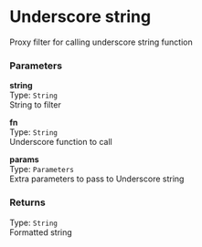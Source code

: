 
Underscore string
===
Proxy filter for calling underscore string function  
  
  
### Parameters
**string**  
Type: `String`  
String to filter  
  
**fn**  
Type: `String`  
Underscore function to call  
  
**params**  
Type: `Parameters`  
Extra parameters to pass to Underscore string  
  

### Returns
Type: `String`  
Formatted string  
  

